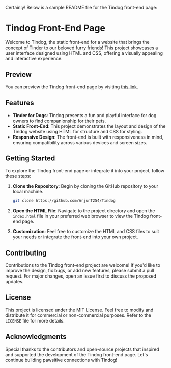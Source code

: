 Certainly! Below is a sample README file for the Tindog front-end page:

# Tindog Front-End Page

Welcome to Tindog, the static front-end for a website that brings the concept of Tinder to our beloved furry friends! This project showcases a user interface designed using HTML and CSS, offering a visually appealing and interactive experience.

## Preview

You can preview the Tindog front-end page by visiting [this link](https://htmlpreview.github.io/?https://github.com/ArjunT254/Tindog/blob/master/index.html#cta).

## Features

- **Tinder for Dogs**: Tindog presents a fun and playful interface for dog owners to find companionship for their pets.
- **Static Front-End**: This project demonstrates the layout and design of the Tindog website using HTML for structure and CSS for styling.
- **Responsive Design**: The front-end is built with responsiveness in mind, ensuring compatibility across various devices and screen sizes.

## Getting Started

To explore the Tindog front-end page or integrate it into your project, follow these steps:

1. **Clone the Repository**: Begin by cloning the GitHub repository to your local machine.

    ```bash
    git clone https://github.com/ArjunT254/Tindog
    ```

2. **Open the HTML File**: Navigate to the project directory and open the `index.html` file in your preferred web browser to view the Tindog front-end page.

3. **Customization**: Feel free to customize the HTML and CSS files to suit your needs or integrate the front-end into your own project.

## Contributing

Contributions to the Tindog front-end project are welcome! If you'd like to improve the design, fix bugs, or add new features, please submit a pull request. For major changes, open an issue first to discuss the proposed updates.

## License

This project is licensed under the MIT License. Feel free to modify and distribute it for commercial or non-commercial purposes. Refer to the `LICENSE` file for more details.

## Acknowledgments

Special thanks to the contributors and open-source projects that inspired and supported the development of the Tindog front-end page. Let's continue building pawsitive connections with Tindog!
